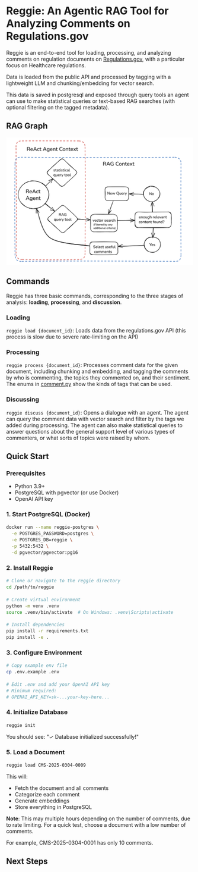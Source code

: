 # Reggie: An Agentic RAG Tool for Analyzing Comments on Regulations.gov

Reggie is an end-to-end tool for loading, processing, and analyzing comments on regulation documents on [Regulations.gov](https://www.regulations.gov/), with a particular focus on Healthcare regulations.

Data is loaded from the public API and processed by tagging with a lightweight LLM and chunking/embedding for vector search.

This data is saved in postgresql and exposed through query tools an agent can use to make statistical queries or text-based RAG searches (with optional filtering on the tagged metadata).  

## RAG Graph

![Agent Graph](reggie-graph.png)


## Commands

Reggie has three basic commands, corresponding to the three stages of analysis: **loading**, **processing**, and **discussion**.

### Loading

`reggie load {document_id}`: Loads data from the regulations.gov API (this process is slow due to severe rate-limiting on the API)

### Processing

`reggie process {document_id}`: Processes comment data for the given document, including chunking and embedding, and tagging the comments by who is commenting, the topics they commented on, and their sentiment. The enums in [comment.py](https://github.com/jtermaat/reggie/blob/main/reggie/models/comment.py) show the kinds of tags that can be used.  

### Discussing

`reggie discuss {document_id}`: Opens a dialogue with an agent.  The agent can query the comment data with vector search and filter by the tags we added during processing.  The agent can also make statistical queries to answer questions about the general support level of various types of commenters, or what sorts of topics were raised by whom.

## Quick Start

### Prerequisites

- Python 3.9+
- PostgreSQL with pgvector (or use Docker)
- OpenAI API key

### 1. Start PostgreSQL (Docker)

```bash
docker run --name reggie-postgres \
  -e POSTGRES_PASSWORD=postgres \
  -e POSTGRES_DB=reggie \
  -p 5432:5432 \
  -d pgvector/pgvector:pg16
```

### 2. Install Reggie

```bash
# Clone or navigate to the reggie directory
cd /path/to/reggie

# Create virtual environment
python -m venv .venv
source .venv/bin/activate  # On Windows: .venv\Scripts\activate

# Install dependencies
pip install -r requirements.txt
pip install -e .
```

### 3. Configure Environment

```bash
# Copy example env file
cp .env.example .env

# Edit .env and add your OpenAI API key
# Minimum required:
# OPENAI_API_KEY=sk-...your-key-here...
```

### 4. Initialize Database

```bash
reggie init
```

You should see: "✓ Database initialized successfully!"

### 5. Load a Document

```bash
reggie load CMS-2025-0304-0009
```

This will:
- Fetch the document and all comments
- Categorize each comment
- Generate embeddings
- Store everything in PostgreSQL

**Note**: This may multiple hours depending on the number of comments, due to rate limiting. For a quick test, choose a document with a low number of comments.

For example, CMS-2025-0304-0001 has only 10 comments.

## Next Steps